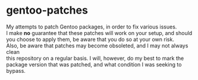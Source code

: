 # gentoo-patches
My attempts to patch Gentoo packages, in order to fix various issues.  
I make **no** guarantee that these patches will work on your setup, and should  
you choose to apply them, be aware that you do so at your own risk.  
Also, be aware that patches may become obsoleted, and I may not always clean  
this repository on a regular basis. I will, however, do my best to mark the  
package version that was patched, and what condition I was seeking to bypass.
